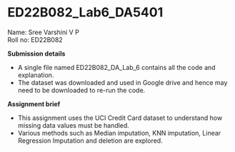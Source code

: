 # ED22B082_Lab6_DA5401

Name: Sree Varshini V P  
Roll no: ED22B082  

**Submission details**
- A single file named ED22B082_DA_Lab_6 contains all the code and explanation.
- The dataset was downloaded and used in Google drive and hence may need to be downloaded to re-run the code.

**Assignment brief**
- This assignment uses the UCI Credit Card dataset to understand how missing data values must be handled.
- Various methods such as Median imputation, KNN imputation, Linear Regression Imputation and deletion are explored. 
